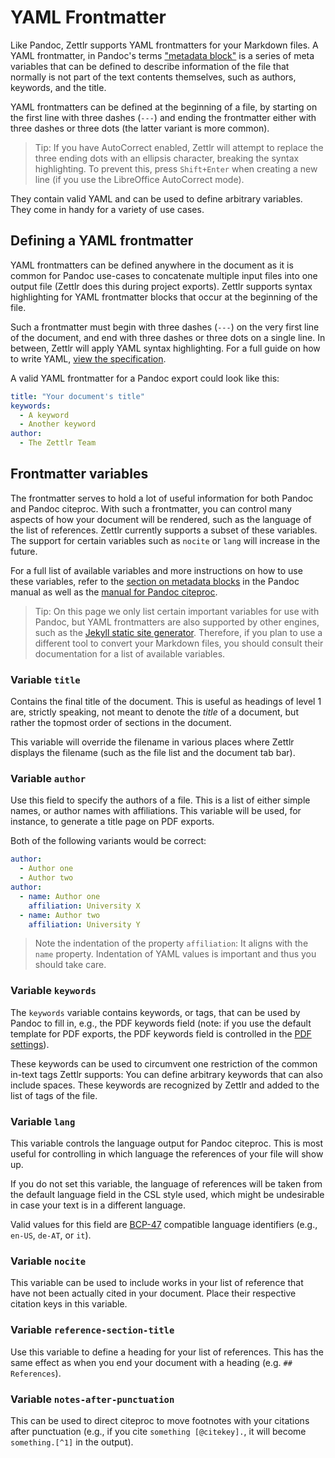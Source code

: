 # YAML Frontmatter

Like Pandoc, Zettlr supports YAML frontmatters for your Markdown files. A YAML frontmatter, in Pandoc's terms ["metadata block"](https://pandoc.org/MANUAL.html#metadata-blocks) is a series of meta variables that can be defined to describe information of the file that normally is not part of the text contents themselves, such as authors, keywords, and the title.

YAML frontmatters can be defined at the beginning of a file, by starting on the first line with three dashes (`---`) and ending the frontmatter either with three dashes or three dots (the latter variant is more common).

> Tip: If you have AutoCorrect enabled, Zettlr will attempt to replace the three ending dots with an ellipsis character, breaking the syntax highlighting. To prevent this, press `Shift+Enter` when creating a new line (if you use the LibreOffice AutoCorrect mode).

They contain valid YAML and can be used to define arbitrary variables. They come in handy for a variety of use cases.

## Defining a YAML frontmatter

YAML frontmatters can be defined anywhere in the document as it is common for Pandoc use-cases to concatenate multiple input files into one output file (Zettlr does this during project exports). Zettlr supports syntax highlighting for YAML frontmatter blocks that occur at the beginning of the file.

Such a frontmatter must begin with three dashes (`---`) on the very first line of the document, and end with three dashes or three dots on a single line. In between, Zettlr will apply YAML syntax highlighting. For a full guide on how to write YAML, [view the specification](https://yaml.org/spec/1.2/spec.html).

A valid YAML frontmatter for a Pandoc export could look like this:

```yaml
title: "Your document's title"
keywords:
  - A keyword
  - Another keyword
author:
  - The Zettlr Team
```

## Frontmatter variables

The frontmatter serves to hold a lot of useful information for both Pandoc and Pandoc citeproc. With such a frontmatter, you can control many aspects of how your document will be rendered, such as the language of the list of references. Zettlr currently supports a subset of these variables. The support for certain variables such as `nocite` or `lang` will increase in the future.

For a full list of available variables and more instructions on how to use these variables, refer to the [section on metadata blocks](https://pandoc.org/MANUAL.html#metadata-blocks) in the Pandoc manual as well as the [manual for Pandoc citeproc](https://github.com/jgm/pandoc-citeproc/blob/master/man/pandoc-citeproc.1.md).

> Tip: On this page we only list certain important variables for use with Pandoc, but YAML frontmatters are also supported by other engines, such as the [Jekyll static site generator](https://jekyllrb.com/docs/front-matter/). Therefore, if you plan to use a different tool to convert your Markdown files, you should consult their documentation for a list of available variables.

### Variable `title`

Contains the final title of the document. This is useful as headings of level 1 are, strictly speaking, not meant to denote the _title_ of a document, but rather the topmost order of sections in the document.

This variable will override the filename in various places where Zettlr displays the filename (such as the file list and the document tab bar).

### Variable `author`

Use this field to specify the authors of a file. This is a list of either simple names, or author names with affiliations. This variable will be used, for instance, to generate a title page on PDF exports.

Both of the following variants would be correct:

```yaml
author:
  - Author one
  - Author two
author:
  - name: Author one
    affiliation: University X
  - name: Author two
    affiliation: University Y
```

> Note the indentation of the property `affiliation`: It aligns with the `name` property. Indentation of YAML values is important and thus you should take care.

### Variable `keywords`

The `keywords` variable contains keywords, or tags, that can be used by Pandoc to fill in, e.g., the PDF keywords field (note: if you use the default template for PDF exports, the PDF keywords field is controlled in the [PDF settings](../reference/settings.md#pdf-preferences)).

These keywords can be used to circumvent one restriction of the common in-text tags Zettlr supports: You can define arbitrary keywords that can also include spaces. These keywords are recognized by Zettlr and added to the list of tags of the file.

### Variable `lang`

This variable controls the language output for Pandoc citeproc. This is most useful for controlling in which language the references of your file will show up.

If you do not set this variable, the language of references will be taken from the default language field in the CSL style used, which might be undesirable in case your text is in a different language.

Valid values for this field are [BCP-47](https://tools.ietf.org/html/bcp47) compatible language identifiers (e.g., `en-US`, `de-AT`, or `it`).

### Variable `nocite`

This variable can be used to include works in your list of reference that have not been actually cited in your document. Place their respective citation keys in this variable.

### Variable `reference-section-title`

Use this variable to define a heading for your list of references. This has the same effect as when you end your document with a heading (e.g. `## References`).

### Variable `notes-after-punctuation`

This can be used to direct citeproc to move footnotes with your citations after punctuation (e.g., if you cite `something [@citekey].`, it will become `something.[^1]` in the output).
